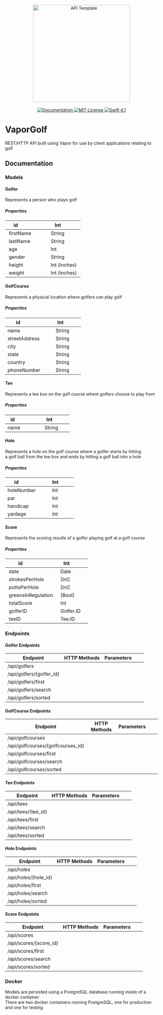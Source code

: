 <p align="center">
    <img src="https://user-images.githubusercontent.com/1342803/36623515-7293b4ec-18d3-11e8-85ab-4e2f8fb38fbd.png" width="320" alt="API Template">
    <br>
    <br>
    <a href="http://docs.vapor.codes/3.0/">
        <img src="http://img.shields.io/badge/read_the-docs-2196f3.svg" alt="Documentation">
    </a>
    <a href="LICENSE">
        <img src="http://img.shields.io/badge/license-MIT-brightgreen.svg" alt="MIT License">
    </a>
    <a href="https://swift.org">
        <img src="http://img.shields.io/badge/swift-4.1-brightgreen.svg" alt="Swift 4.1">
    </a>
</p>

# VaporGolf
REST/HTTP API built using Vapor for use by client applications relating to golf </br>

## Documentation

### Models

#### Golfer
Represents a person who plays golf </br>

##### Properties 
| id                 | Int          |
|--------------------|--------------|
| firstName          | String       |
| lastName           | String       | 
| age                | Int          |
| gender             | String       |
| height             | Int (inches) |
| weight             | Int (inches) |


#### GolfCourse
Represents a physical location where golfers can play golf </br>

##### Properties
| id                 | Int          |
|--------------------|--------------|
| name               | String       |
| streetAddress      | String       |
| city               | String       |
| state              | String       |
| country            | String       |
| phoneNumber        | String       |

#### Tee
Represents a tee box on the golf course where golfers choose to play from </br>

##### Properties
| id                 | Int          |
|--------------------|--------------|
| name               | String       |

#### Hole
Represents a hole on the golf course where a golfer starts by hitting </br>
a golf ball from the tee box and ends by hitting a golf ball into a hole </br>

##### Properties
| id                 | Int          |
|--------------------|--------------|
| holeNumber         | Int          |
| par                | Int          | 
| handicap           | Int          |
| yardage            | Int          |

  
#### Score
Represents the scoring results of a golfer playing golf at a golf course </br>

##### Properties

| id                 | Int          |
|--------------------|--------------|
| date               | Date         |
| strokesPerHole     | [Int]        | 
| puttsPerHole       | [Int]        |
| greensInRegulation | [Bool]       |
| totalScore         | Int          |
| golferID           | Golfer.ID    |
| teeID              | Tee.ID       |
  
### Endpoints

#### Golfer Endpoints
| Endpoint                 | HTTP Methods | Parameters |   |   |
|--------------------------|--------------|------------|---|---|
| /api/golfers             |              |            |   |   |
| /api/golfers/{golfer_id} |              |            |   |   |
| /api/golfers/first       |              |            |   |   |
| /api/golfers/search      |              |            |   |   |
| /api/golfers/sorted      |              |            |   |   |

#### GolfCourse Endpoints
| Endpoint                          | HTTP Methods | Parameters |   |   |
|-----------------------------------|--------------|------------|---|---|
| /api/golfcourses                  |              |            |   |   |
| /api/golfcourses/{golfcourses_id} |              |            |   |   |
| /api/golfcourses/first            |              |            |   |   |
| /api/golfcourses/search           |              |            |   |   |
| /api/golfcourses/sorted           |              |            |   |   |

#### Tee Endpoints
| Endpoint           | HTTP Methods | Parameters |   |   |
|--------------------|--------------|------------|---|---|
| /api/tees          |              |            |   |   |
| /api/tees/{tee_id} |              |            |   |   |
| /api/tees/first    |              |            |   |   |
| /api/tees/search   |              |            |   |   |
| /api/tees/sorted   |              |            |   |   |

#### Hole Endpoints
| Endpoint             | HTTP Methods | Parameters |   |   |
|----------------------|--------------|------------|---|---|
| /api/holes           |              |            |   |   |
| /api/holes/{hole_id} |              |            |   |   |
| /api/holes/first     |              |            |   |   |
| /api/holes/search    |              |            |   |   |
| /api/holes/sorted    |              |            |   |   |

#### Score Endpoints
| Endpoint               | HTTP Methods | Parameters |   |   |
|------------------------|--------------|------------|---|---|
| /api/scores            |              |            |   |   |
| /api/scores/{score_id} |              |            |   |   |
| /api/scores/first      |              |            |   |   |
| /api/scores/search     |              |            |   |   |
| /api/scores/sorted     |              |            |   |   |

### Docker
Models are persisted using a PostgreSQL database running inside of a docker container </br>
There are two docker containers running PostgreSQL, one for production and one for testing </br>

 

